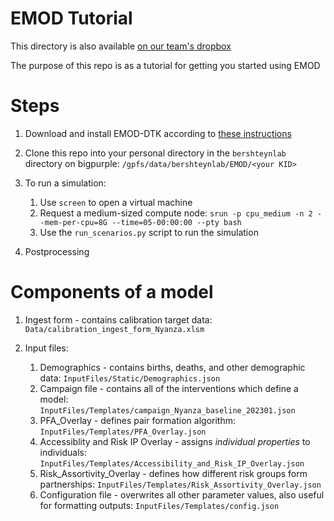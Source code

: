 # EMOD Tutorial

This directory is also available [on our team's dropbox](https://www.dropbox.com/scl/fo/tqqdo0hz0n9p8it0ung7i/h?rlkey=7rr4jfye75rc2kp6dcwycn220&dl=0)

The purpose of this repo is as a tutorial for getting you started using EMOD

# Steps

1. Download and install EMOD-DTK according to [these instructions](https://www.dropbox.com/scl/fo/q0xz7rjct84bnh03osax6/h?rlkey=qclqhe60yjvqo7v8kv6zofqqo&dl=0)
2. Clone this repo into your personal directory in the `bershteynlab` directory on bigpurple: `/gpfs/data/bershteynlab/EMOD/<your KID>`
3. To run a simulation:

    1. Use `screen` to open a virtual machine
    2. Request a medium-sized compute node: `srun -p cpu_medium -n 2 --mem-per-cpu=8G --time=05-00:00:00 --pty bash`
    3. Use the `run_scenarios.py` script to run the simulation

4. Postprocessing

# Components of a model

1. Ingest form - contains calibration target data: `Data/calibration_ingest_form_Nyanza.xlsm`
2. Input files:

    1. Demographics - contains births, deaths, and other demographic data: `InputFiles/Static/Demographics.json`
    2. Campaign file - contains all of the interventions which define a model: `InputFiles/Templates/campaign_Nyanza_baseline_202301.json`
    3. PFA_Overlay - defines pair formation algorithm: `InputFiles/Templates/PFA_Overlay.json`
    4. Accessiblity and Risk IP Overlay - assigns *individual properties* to individuals: `InputFiles/Templates/Accessibility_and_Risk_IP_Overlay.json`
    5. Risk_Assortivity_Overlay - defines how different risk groups form partnerships: `InputFiles/Templates/Risk_Assortivity_Overlay.json`
    6. Configuration file - overwrites all other parameter values, also useful for formatting outputs: `InputFiles/Templates/config.json`